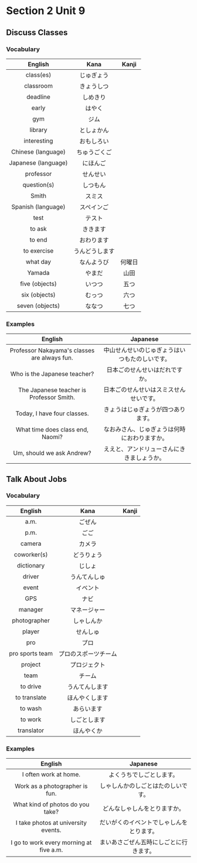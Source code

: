 # Section 2 Unit 9
## Discuss Classes
### Vocabulary
| English | Kana | Kanji |
|:-------:|:----:|:-----:|
| class(es) | じゅぎょう | |
| classroom | きょうしつ | |
| deadline | しめきり | |
| early | はやく | |
| gym | ジム | |
| library | としょかん | |
| interesting | おもしろい | |
| Chinese (language) | ちゅうごくご | |
| Japanese (language) | にほんご | |
| professor | せんせい | |
| question(s) | しつもん | |
| Smith | スミス | |
| Spanish (language) | スペインご | |
| test | テスト | |
| to ask | ききます | |
| to end | おわります | |
| to exercise | うんどうします | |
| what day | なんようび | 何曜日 |
| Yamada | やまだ | 山田 |
| five (objects) | いつつ | 五つ |
| six (objects) | むっつ | 六つ |
| seven (objects) | ななつ | 七つ |

### Examples
| English | Japanese |
|:-------:|:--------:|
| Professor Nakayama's classes are always fun. | 中山せんせいのじゅぎょうはいつもたのしいです。 |
| Who is the Japanese teacher? | 日本ごのせんせいはだれですか。 |
| The Japanese teacher is Professor Smith. | 日本ごのせんせいはスミスせんせいです。 |
| Today, I have four classes. | きょうはじゅぎょうが四つあります。 |
| What time does class end, Naomi? | なおみさん、じゅぎょうは何時におわりますか。 |
| Um, should we ask Andrew? | ええと、アンドリューさんにききましょうか。 |

## Talk About Jobs
### Vocabulary
| English | Kana | Kanji |
|:-------:|:----:|:-----:|
| a.m. | ごぜん | |
| p.m. | ごご | |
| camera | カメラ | |
| coworker(s) | どうりょう | |
| dictionary | じしょ | |
| driver | うんてんしゅ | |
| event | イベント | |
| GPS | ナビ | |
| manager | マネージャー | |
| photographer | しゃしんか | |
| player | せんしゅ | |
| pro | プロ | |
| pro sports team | プロのスポーツチーム | |
| project | プロジェクト | |
| team | チーム | |
| to drive | うんてんします | |
| to translate | ほんやくします | |
| to wash | あらいます | |
| to work | しごとします | |
| translator | ほんやくか | |

### Examples
| English | Japanese |
|:-------:|:--------:|
| I often work at home. | よくうちでしごとします。 |
| Work as a photographer is fun. | しゃしんかのしごとはたのしいです。 |
| What kind of photos do you take? | どんなしゃしんをとりますか。 |
| I take photos at university events. | だいがくのイベントでしゃしんをとります。 |
| I go to work every morning at five a.m. | まいあさごぜん五時にしごとに行きます。 |
